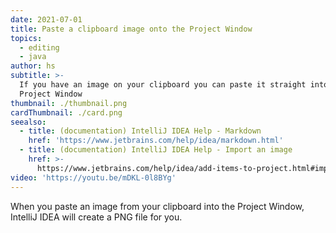 ```yaml
---
date: 2021-07-01
title: Paste a clipboard image onto the Project Window
topics:
  - editing
  - java
author: hs
subtitle: >-
  If you have an image on your clipboard you can paste it straight into the
  Project Window
thumbnail: ./thumbnail.png
cardThumbnail: ./card.png
seealso:
  - title: (documentation) IntelliJ IDEA Help - Markdown
    href: 'https://www.jetbrains.com/help/idea/markdown.html'
  - title: (documentation) IntelliJ IDEA Help - Import an image
    href: >-
      https://www.jetbrains.com/help/idea/add-items-to-project.html#import-image-to-project
video: 'https://youtu.be/mDKL-0l8BYg'
---
```

When you paste an image from your clipboard into the Project Window, IntelliJ IDEA will create a PNG file for you.
